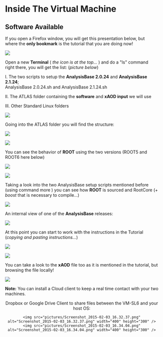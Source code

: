 # Inside The Virtual Machine


## Software Available

If you open a Firefox window, you will get this presentation below, but where the **only bookmark** is the tutorial that you are doing now! 

![](pictures/Screenshot_2015-02-03_15.35.23.png)

Open a new **Terminal** ( _the icon is at the top..._ ) and do a "ls"  command right there, you will get the list:  (_picture below_)

I. The two scripts to setup the
  **AnalysisBase 2.0.24** and **AnalysisBase 2.1.24**;  
   AnalysisBase 2.0.24.sh and AnalysisBase 2.1.24.sh
   
   
II. The ATLAS folder containing the **software** and **xAOD input** we will use

III. Other Standard Linux folders

![](pictures/Screenshot_2015-02-03_15.36.28.png)

Going into the ATLAS folder you will find the structure:

![](pictures/RootStructure.png)
                
![](pictures/Screenshot_2015-02-05_16.31.54.png)

You can see the behavior of **ROOT** using the two versions (ROOT5 and ROOT6 here below)

![](pictures/Screenshot_2015-02-03_15.38.22.png)

![](pictures/Screenshot_2015-02-03_15.39.45.png)

Taking a look into the two AnalysisBase setup scripts mentioned before (using command more ) you can see how **ROOT** is sourced and RootCore (+ _boost_ that is necessary to compile...) 

![](pictures/Screenshot_2015-02-03_15.41.40.png)

An internal view of one of the **AnalysisBase** releases: 

![](pictures/Screenshot_2015-02-03_15.53.00.png)

At this point you can start to work with the instructions in the Tutorial (_copying and pasting instructions..._) 

![](pictures/Screenshot_2015-02-03_15.56.19.png)

![](pictures/Screenshot_2015-02-03_16.17.42.png)

You can take a look to the **xAOD** file too as it is mentioned in the tutorial, but browsing the file locally!

![](pictures/Screenshot_2015-02-03_01.00.00.png)

**Note:** You can install a Cloud client to keep a real time contact with your two machines.

 <CENTER>
   Dropbox or Google Drive Client to share files between the VM-SL6 and your host OS:
    
    
    <img src="pictures/Screenshot_2015-02-03_16.32.37.png" alt="Screenshot_2015-02-03_16.32.37.png" width="400" height="300" /><img src="pictures/Screenshot_2015-02-03_16.34.04.png" alt="Screenshot_2015-02-03_16.34.04.png" width="400" height="300" />
   </CENTER>
   

